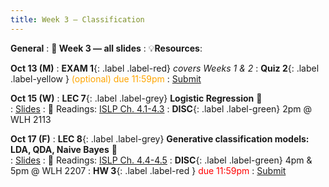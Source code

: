 ```yaml
---
title: Week 3 — Classification
---
```

**General**
: **🛝 Week 3 — all slides**
: 💡**Resources**:

**Oct 13 (M)**
: **EXAM 1**{: .label .label-red} *covers Weeks 1 & 2*
: **Quiz 2**{: .label .label-yellow } <font color="orange">(optional) due 11:59pm</font>
   : [Submit](.)

**Oct 15 (W)**
: **LEC 7**{: .label .label-grey} **Logistic Regression** 🎥  
    : [Slides](.)
: 📖 Readings: [ISLP Ch. 4.1-4.3](https://www.statlearning.com/)
: **DISC**{: .label .label-green} 2pm @ WLH 2113

**Oct 17 (F)**
: **LEC 8**{: .label .label-grey} **Generative classification models: LDA, QDA, Naive Bayes** 🎥  
    : [Slides](.)
: 📖 Readings: [ISLP Ch. 4.4-4.5](https://www.statlearning.com/)
: **DISC**{: .label .label-green} 4pm & 5pm @ WLH 2207
: **HW 3**{: .label .label-red } <font color="red">due 11:59pm</font>
    : [Submit](.)
